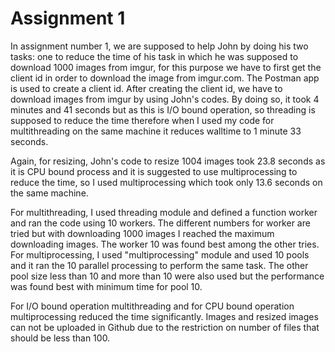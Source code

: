 # **Assignment 1**

In assignment number 1, we are supposed to help John by doing his two tasks: one to reduce the time of his task in which he was supposed to download 1000 images from imgur, for this purpose we have to first get the client id in order to download the image from imgur.com. The Postman app is used to create a client id. After creating the client id, we have to download images from imgur by using John's codes. By doing so, it took 4 minutes and 41 seconds but as this is I/O bound operation, so threading is  supposed to reduce the time therefore when I used my code for multithreading on the same machine it reduces walltime to 1 minute 33 seconds.

Again, for resizing, John's code to resize 1004 images took 23.8 seconds as it is CPU bound process and it is suggested to use multiprocessing to reduce the time, so I used multiprocessing which took only 13.6 seconds on the same machine. 

For multithreading, I used threading module and defined a function worker and ran the code using 10 workers. The different numbers for worker are tried but with downloading 1000 images I reached the maximum downloading images. The worker 10 was found best among the other tries. For multiprocessing, I used "multiprocessing" module and used 10 pools and it ran the 10 parallel processing to perform the same task. The other pool size less than 10 and more than 10 were also used but the performance was found best with minimum time for pool 10.

For I/O bound operation multithreading and for CPU bound operation multiprocessing reduced the time significantly. Images and resized images can not be uploaded in Github due to the restriction on number of files that should be less than 100.
